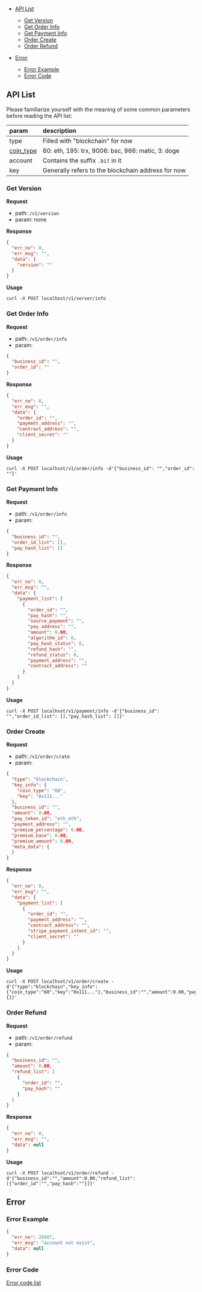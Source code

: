 * [API List](#api-list)
    * [Get Version](#Get-Version)
    * [Get Order Info](#Get-Order-Info)
    * [Get Payment Info](#Get-Payment-Info)
    * [Order Create](#Order-Create)
    * [Order Refund](#Order-Refund)

* [Error](#error)
    * [Error Example](#error-example)
    * [Error Code](#error-code)


## API List

Please familiarize yourself with the meaning of some common parameters before reading the API list:

| param                                                                      | description                                        |
|:---------------------------------------------------------------------------|:---------------------------------------------------|
| type                                                                       | Filled with "blockchain" for now                   |
| [coin_type](https://github.com/satoshilabs/slips/blob/master/slip-0044.md) | 60: eth, 195: trx, 9006: bsc, 966: matic, 3: doge  |
| account                                                                    | Contains the suffix `.bit` in it                   |
| key                                                                        | Generally refers to the blockchain address for now |



### Get Version

**Request**
* path: `/v1/version`
* param: none

**Response**

```json
{
  "err_no": 0,
  "err_msg": "",
  "data": {
    "version": ""
  }
}
```

**Usage**

```shell
curl -X POST localhost/v1/server/info
```


### Get Order Info

**Request**
* path: `/v1/order/info`
* param:
```json
{
  "business_id": "",
  "order_id": ""
}
```
**Response**

```json
{
  "err_no": 0,
  "err_msg": "",
  "data": {
    "order_id": "",
    "payment_address": "",
    "contract_address": "",
    "client_secret": ""
  }
}
```

**Usage**

```shell
curl -X POST localhsot/v1/order/info -d'{"business_id": "","order_id": ""}'
```

### Get Payment Info

**Request**
* path: `/v1/order/info`
* param:
```json
{
  "business_id": "",
  "order_id_list": [],
  "pay_hash_list": []
}
```
**Response**

```json
{
  "err_no": 0,
  "err_msg": "",
  "data": {
    "payment_list": [
      {
        "order_id": "",
        "pay_hash": "",
        "source_payment": "",
        "pay_address": "",
        "amount": 0.00,
        "algorithm_id": 0,
        "pay_hash_status": 0,
        "refund_hash": "",
        "refund_status": 0,
        "payment_address": "",
        "contract_address": ""
      }
    ]
  }
}
```

**Usage**

```shell
curl -X POST localhsot/v1/payment/info -d'{"business_id": "","order_id_list": [],"pay_hash_list": []}'
```


### Order Create

**Request**
* path: `/v1/order/crate`
* param:
```json
{
  "type": "blockchain",
  "key_info": {
    "coin_type": "60",
    "key": "0x111..."
  },
  "business_id": "",
  "amount": 0.00,
  "pay_token_id": "eth_eth",
  "payment_address": "",
  "premium_percentage": 0.00,
  "premium_base": 0.00,
  "premium_amount": 0.00,
  "meta_data": {
  }
}
```
**Response**

```json
{
  "err_no": 0,
  "err_msg": "",
  "data": {
    "payment_list": [
      {
        "order_id": "",
        "payment_address": "",
        "contract_address": "",
        "stripe_payment_intent_id": "",
        "client_secret": ""
      }
    ]
  }
}
```

**Usage**

```shell
curl -X POST localhsot/v1/order/create -d'{"type":"blockchain","key_info":{"coin_type":"60","key":"0x111..."},"business_id":"","amount":0.00,"pay_token_id":"eth_eth","payment_address":"","premium_percentage":0.00,"premium_base":0.00,"premium_amount":0.00,"meta_data":{}}'
```

### Order Refund

**Request**
* path: `/v1/order/refund`
* param:
```json
{
  "business_id": "",
  "amount": 0.00,
  "refund_list": [
    {
      "order_id": "",
      "pay_hash": ""
    }
  ]
}
```
**Response**

```json
{
  "err_no": 0,
  "err_msg": "",
  "data": null
}
```

**Usage**

```shell
curl -X POST localhsot/v1/order/refund -d'{"business_id":"","amount":0.00,"refund_list":[{"order_id":"","pay_hash":""}]}'
```


## Error
### Error Example
```json
{
  "err_no": 20007,
  "err_msg": "account not exist",
  "data": null
}
```
### Error Code
[Error code list](https://github.com/dotbitHQ/das-lib/blob/main/http_api/code.go)
    
